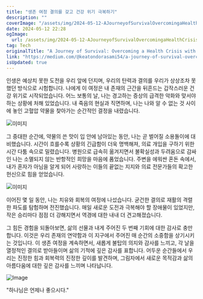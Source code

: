 ```yaml
---
title: "생존 여정 결의를 갖고 건강 위기 극복하기"
description: ""
coverImage: "/assets/img/2024-05-12-AJourneyofSurvivalOvercomingaHealthCrisiswithDetermination_0.png"
date: 2024-05-12 22:28
ogImage: 
  url: /assets/img/2024-05-12-AJourneyofSurvivalOvercomingaHealthCrisiswithDetermination_0.png
tag: Tech
originalTitle: "A Journey of Survival: Overcoming a Health Crisis with Determination"
link: "https://medium.com/@keatondorasami54/a-journey-of-survival-overcoming-a-health-crisis-with-determination-4b0a2e9ecbcb"
isUpdated: true
---
```





인생은 예상치 못한 도전을 우리 앞에 던지며, 우리의 탄력과 결의를 우리가 상상조차 못했던 방식으로 시험합니다. 나에게 이 여정은 내 존재의 근간을 뒤흔드는 갑작스러운 건강 위기로 시작되었습니다. 어느 보통의 날, 나는 경고하는 증상의 급격한 악화와 맞서야 하는 상황에 처해 있었습니다. 내 죽음의 현실과 직면하며, 나는 나와 알 수 없는 것 사이에 놓인 고혈압 약물을 찾아가는 순간적인 결정을 내렸습니다.

![이미지](/assets/img/2024-05-12-AJourneyofSurvivalOvercomingaHealthCrisiswithDetermination_0.png)

그 중대한 순간에, 약물의 쓴 맛이 입 안에 남아있는 동안, 나는 곧 벌어질 소용돌이에 대비했습니다. 시간이 흐를수록 상황의 긴급함이 더욱 명백해져, 의료 개입을 구하기 위한 시간 다툼 속으로 밀렸습니다. 병원으로 급속히 옮겨지면서 불확실성과 두려움으로 감싸인 나는 소멸되지 않는 반항적인 희망을 마음에 품었습니다. 주변을 에워싼 혼돈 속에서, 내가 혼자가 아님을 알게 되어 사랑하는 이들의 끝없는 지지와 의료 전문가들의 확고한 헌신으로 힘을 얻었습니다.

![이미지](/assets/img/2024-05-12-AJourneyofSurvivalOvercomingaHealthCrisiswithDetermination_1.png)



이어진 몇 일 동안, 나는 치유와 회복의 여정에 나섰습니다. 굳건한 결의로 재활의 격렬한 파도를 탐험하며 전진했습니다. 매일 새로운 도전과 극복해야 할 장애물이 있었지만, 작은 승리마다 점점 더 강해지면서 역경에 대한 내내 더 견고해졌습니다.

그 힘든 경험을 되돌아보면, 삶의 선물과 내게 주어진 두 번째 기회에 대한 감사로 충만합니다. 이것은 우리 존재의 연약함과 이 지구에서 주어진 매 순간의 소중함을 상기시키는 것입니다. 이 생존 여정을 계속하면서, 새롭게 불탑의 의지와 감사를 느끼고, 각 날을 열정적인 결의로 받아들이며 삶의 기적에 깊은 감사를 표합니다. 어두운 순간들에서 우리는 진정한 힘과 회복력의 진정한 깊이를 발견하며, 그림자에서 새로운 목적감과 삶의 아름다움에 대한 깊은 감사를 느끼며 나타납니다.

![Image](/assets/img/2024-05-12-AJourneyofSurvivalOvercomingaHealthCrisiswithDetermination_2.png)

"하나님은 언제나 좋으시다."